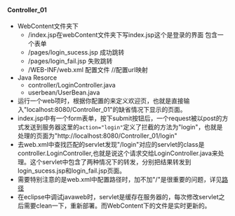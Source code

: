 #### Controller_01
* WebContent文件夹下
    - /index.jsp在webContent文件夹下写index.jsp这个是登录的界面 包含一个表单
    - /pages/login_sucess.jsp 成功跳转
    - /pages/login_fail.jsp 失败跳转
    - /WEB-INF/web.xml 配置文件 //配置url映射
* Java Resorce
    - controller/LoginController.java 
    - userbean/UserBean.java
* 运行一个web项时，根据你配置的<welcome-file>来定义欢迎页，也就是直接输入"localhost:8080/Controller_01"的缺省情况下显示的页面。
* index.jsp中有一个form表单，按下submit按钮后，一个request被以post的方式发送到服务器这里的```action="login"```定义了拦截的方法为"login"，也就是处理的页面为"http://localhost:8080/Controller_01/login"
* 去web.xml中查找匹配的servlet发现"/login"对应的servlet的class是controller.LoginController,也就是说这个请求交给LoginController.java来处理。这个servlet中包含了两种情况下的转发，分别把结果转发到login_sucess.jsp和login\_fail.jsp页面。
* 需要特别注意的是web.xml中配置路径时，加不加"/"是很重要的问题，详见[路径](http://www.cnblogs.com/l1019/p/6511523.html)
* 在eclipse中调试javaweb时，servlet是缓存在服务器的，每次修改servlet之后需要clean一下，重新部署。而WebContent下的文件是实时更新的。